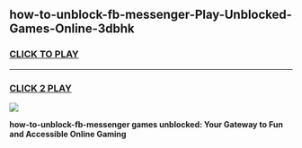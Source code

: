 
## how-to-unblock-fb-messenger-Play-Unblocked-Games-Online-3dbhk
<h3>
<a href="https://premium76.site?title=how-to-unblock-fb-messenger&ref=25A">CLICK TO PLAY</a></h3>
<hr>

<h3>
<a href="https://premium76.site?title=how-to-unblock-fb-messenger&ref=25A">CLICK 2 PLAY</a>
  
</h3>

<a href="https://premium76.site?title=how-to-unblock-fb-messenger&ref=25A"><img src="https://clearcache.store/games.png"></a>


**how-to-unblock-fb-messenger games unblocked: Your Gateway to Fun and Accessible Online Gaming**
